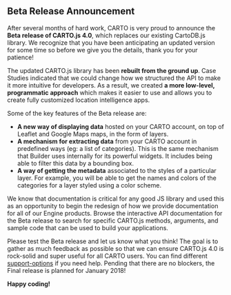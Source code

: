 ## Beta Release Announcement

After several months of hard work, CARTO is very proud to announce the __Beta release of CARTO.js 4.0__, which replaces our existing CartoDB.js library. We recognize that you have been anticipating an updated version for some time so before we give you the details, thank you for your patience!


The updated CARTO.js library has been __rebuilt from the ground up__. Case Studies indicated that we could change how we structured the API to make it more intuitive for developers. As a result, we created __a more low-level, programmatic approach__ which makes it easier to use and allows you to create fully customized location intelligence apps.

Some of the key features of the Beta release are:

* __A new way of displaying data__ hosted on your CARTO account, on top of Leaflet and Google Maps maps, in the form of layers.
* __A mechanism for extracting data__ from your CARTO account in predefined ways (eg: a list of categories). This is the same mechanism that Builder uses internally for its powerful widgets. It includes being able to filter this data by a bounding box.
* __A way of getting the metadata__ associated to the styles of a particular layer. For example, you will be able to get the names and colors of the categories for a layer styled using a color scheme.

We know that documentation is critical for any good JS library and used this as an opportunity to begin the redesign of how we provide documentation for all of our Engine products. Browse the interactive API documentation for the Beta release to search for specific CARTO.js methods, arguments, and sample code that can be used to build your applications.

Please test the Beta release and let us know what you think! The goal is to gather as much feedback as possible so that we can ensure CARTO.js 4.0 is rock-solid and super useful for all CARTO users. You can find different [support-options](/documentation/carto-js/support) if you need help. Pending that there are no blockers, the Final release is planned for January 2018!

__Happy coding!__